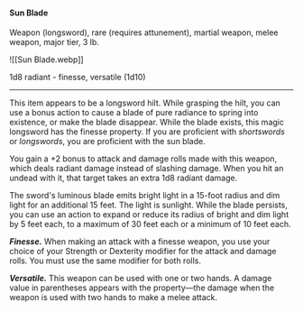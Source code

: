 #### Sun Blade

Weapon (longsword), rare (requires attunement), martial weapon, melee weapon, major tier, 3 lb.

![[Sun Blade.webp]]

1d8 radiant  - finesse, versatile (1d10)

---

This item appears to be a longsword hilt. While grasping the hilt, you can use a bonus action to cause a blade of pure radiance to spring into existence, or make the blade disappear. While the blade exists, this magic longsword has the finesse property. If you are proficient with *shortswords* or *longswords*, you are proficient with the sun blade.

You gain a +2 bonus to attack and damage rolls made with this weapon, which deals radiant damage instead of slashing damage. When you hit an undead with it, that target takes an extra 1d8 radiant damage.

The sword's luminous blade emits bright light in a 15-foot radius and dim light for an additional 15 feet. The light is sunlight. While the blade persists, you can use an action to expand or reduce its radius of bright and dim light by 5 feet each, to a maximum of 30 feet each or a minimum of 10 feet each.

***Finesse.*** When making an attack with a finesse weapon, you use your choice of your Strength or Dexterity modifier for the attack and damage rolls. You must use the same modifier for both rolls.

***Versatile.*** This weapon can be used with one or two hands. A damage value in parentheses appears with the property—the damage when the weapon is used with two hands to make a melee attack.



